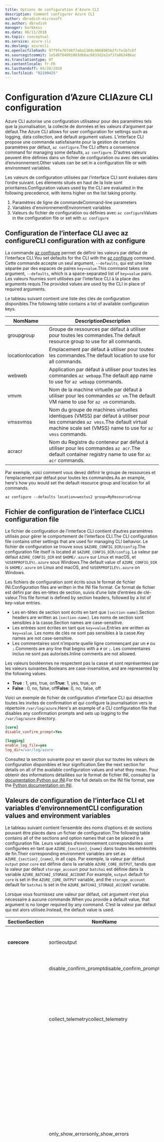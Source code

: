 ```yaml
---
title: Options de configuration d’Azure CLI
description: Comment configurer Azure CLI
author: dbradish-microsoft
ms.author: dbradish
manager: barbkess
ms.date: 06/11/2018
ms.topic: conceptual
ms.service: azure-cli
ms.devlang: azurecli
ms.openlocfilehash: 97f9fe767d8f7a6a1360c9068985b2fcfe1b7c6f
ms.sourcegitcommit: 1e5d8f04091803d68ac6833d2e2af37a863486ac
ms.translationtype: HT
ms.contentlocale: fr-FR
ms.lasthandoff: 04/28/2020
ms.locfileid: "82199425"
---
```

# <a name="azure-cli-configuration"></a><span data-ttu-id="57fd2-103">Configuration d’Azure CLI</span><span class="sxs-lookup"><span data-stu-id="57fd2-103">Azure CLI configuration</span></span>

<span data-ttu-id="57fd2-104">Azure CLI autorise une configuration utilisateur pour des paramètres tels que la journalisation, la collecte de données et les valeurs d’argument par défaut.</span><span class="sxs-lookup"><span data-stu-id="57fd2-104">The Azure CLI allows for user configuration for settings such as logging, data collection, and default argument values.</span></span>
<span data-ttu-id="57fd2-105">L’interface CLI propose une commande satisfaisante pour la gestion de certains paramètres par défaut, `az configure`.</span><span class="sxs-lookup"><span data-stu-id="57fd2-105">The CLI offers a convenience command for managing some defaults, `az configure`.</span></span> <span data-ttu-id="57fd2-106">D’autres valeurs peuvent être définies dans un fichier de configuration ou avec des variables d’environnement.</span><span class="sxs-lookup"><span data-stu-id="57fd2-106">Other values can be set in a configuration file or with environment variables.</span></span>

<span data-ttu-id="57fd2-107">Les valeurs de configuration utilisées par l’interface CLI sont évaluées dans l’ordre suivant. Les éléments situés en haut de la liste sont prioritaires.</span><span class="sxs-lookup"><span data-stu-id="57fd2-107">Configuration values used by the CLI are evaluated in the following precedence, with items higher on the list taking priority.</span></span>

1. <span data-ttu-id="57fd2-108">Paramètres de ligne de commande</span><span class="sxs-lookup"><span data-stu-id="57fd2-108">Command-line parameters</span></span>
2. <span data-ttu-id="57fd2-109">Variables d'environnement</span><span class="sxs-lookup"><span data-stu-id="57fd2-109">Environment variables</span></span>
3. <span data-ttu-id="57fd2-110">Valeurs du fichier de configuration ou définies avec `az configure`</span><span class="sxs-lookup"><span data-stu-id="57fd2-110">Values in the configuration file or set with `az configure`</span></span>

## <a name="cli-configuration-with-az-configure"></a><span data-ttu-id="57fd2-111">Configuration de l’interface CLI avec az configure</span><span class="sxs-lookup"><span data-stu-id="57fd2-111">CLI configuration with az configure</span></span>

<span data-ttu-id="57fd2-112">La commande [az configure](/cli/azure/reference-index#az-configure) permet de définir les valeurs par défaut de l’interface CLI.</span><span class="sxs-lookup"><span data-stu-id="57fd2-112">You set defaults for the CLI with the [az configure](/cli/azure/reference-index#az-configure) command.</span></span>
<span data-ttu-id="57fd2-113">Cette commande accepte un seul argument, `--defaults`, qui est une liste séparée par des espaces de paires `key=value`.</span><span class="sxs-lookup"><span data-stu-id="57fd2-113">This command takes one argument, `--defaults`, which is a space-separated list of `key=value` pairs.</span></span> <span data-ttu-id="57fd2-114">Les valeurs fournies sont utilisées par l’interface CLI à la place des arguments requis.</span><span class="sxs-lookup"><span data-stu-id="57fd2-114">The provided values are used by the CLI in place of required arguments.</span></span>

<span data-ttu-id="57fd2-115">Le tableau suivant contient une liste des clés de configuration disponibles.</span><span class="sxs-lookup"><span data-stu-id="57fd2-115">The following table contains a list of available configuration keys.</span></span>

| <span data-ttu-id="57fd2-116">Nom</span><span class="sxs-lookup"><span data-stu-id="57fd2-116">Name</span></span> | <span data-ttu-id="57fd2-117">Description</span><span class="sxs-lookup"><span data-stu-id="57fd2-117">Description</span></span> |
|------|-------------|
| <span data-ttu-id="57fd2-118">group</span><span class="sxs-lookup"><span data-stu-id="57fd2-118">group</span></span> | <span data-ttu-id="57fd2-119">Groupe de ressources par défaut à utiliser pour toutes les commandes.</span><span class="sxs-lookup"><span data-stu-id="57fd2-119">The default resource group to use for all commands.</span></span> |
| <span data-ttu-id="57fd2-120">location</span><span class="sxs-lookup"><span data-stu-id="57fd2-120">location</span></span> | <span data-ttu-id="57fd2-121">Emplacement par défaut à utiliser pour toutes les commandes.</span><span class="sxs-lookup"><span data-stu-id="57fd2-121">The default location to use for all commands.</span></span> |
| <span data-ttu-id="57fd2-122">web</span><span class="sxs-lookup"><span data-stu-id="57fd2-122">web</span></span> | <span data-ttu-id="57fd2-123">Application par défaut à utiliser pour toutes les commandes `az webapp`.</span><span class="sxs-lookup"><span data-stu-id="57fd2-123">The default app name to use for `az webapp` commands.</span></span> |
| <span data-ttu-id="57fd2-124">vm</span><span class="sxs-lookup"><span data-stu-id="57fd2-124">vm</span></span> | <span data-ttu-id="57fd2-125">Nom de la machine virtuelle par défaut à utiliser pour les commandes `az vm`.</span><span class="sxs-lookup"><span data-stu-id="57fd2-125">The default VM name to use for `az vm` commands.</span></span> |
| <span data-ttu-id="57fd2-126">vmss</span><span class="sxs-lookup"><span data-stu-id="57fd2-126">vmss</span></span> | <span data-ttu-id="57fd2-127">Nom du groupe de machines virtuelles identiques (VMSS) par défaut à utiliser pour les commandes `az vmss`.</span><span class="sxs-lookup"><span data-stu-id="57fd2-127">The default virtual machine scale set (VMSS) name to use for  `az vmss` commands.</span></span> |
| <span data-ttu-id="57fd2-128">acr</span><span class="sxs-lookup"><span data-stu-id="57fd2-128">acr</span></span> | <span data-ttu-id="57fd2-129">Nom du Registre du conteneur par défaut à utiliser pour les commandes `az acr`.</span><span class="sxs-lookup"><span data-stu-id="57fd2-129">The default container registry name to use for `az acr` commands.</span></span> |

<span data-ttu-id="57fd2-130">Par exemple, voici comment vous devez définir le groupe de ressources et l’emplacement par défaut pour toutes les commandes.</span><span class="sxs-lookup"><span data-stu-id="57fd2-130">As an example, here's how you would set the default resource group and location for all commands.</span></span>

```azurecli-interactive
az configure --defaults location=westus2 group=MyResourceGroup
```

## <a name="cli-configuration-file"></a><span data-ttu-id="57fd2-131">Fichier de configuration de l’interface CLI</span><span class="sxs-lookup"><span data-stu-id="57fd2-131">CLI configuration file</span></span>

<span data-ttu-id="57fd2-132">Le fichier de configuration de l’interface CLI contient d’autres paramètres utilisés pour gérer le comportement de l’interface CLI.</span><span class="sxs-lookup"><span data-stu-id="57fd2-132">The CLI configuration file contains other settings that are used for managing CLI behavior.</span></span> <span data-ttu-id="57fd2-133">Le fichier de configuration se trouve sous `$AZURE_CONFIG_DIR/config`.</span><span class="sxs-lookup"><span data-stu-id="57fd2-133">The configuration file itself is located at `$AZURE_CONFIG_DIR/config`.</span></span> <span data-ttu-id="57fd2-134">La valeur par défaut `AZURE_CONFIG_DIR` est `$HOME/.azure` sur Linux et macOS, et `%USERPROFILE%\.azure` sous Windows.</span><span class="sxs-lookup"><span data-stu-id="57fd2-134">The default value of `AZURE_CONFIG_DIR` is `$HOME/.azure` on Linux and macOS, and `%USERPROFILE%\.azure` on Windows.</span></span>

<span data-ttu-id="57fd2-135">Les fichiers de configuration sont écrits sous le format de fichier INI.</span><span class="sxs-lookup"><span data-stu-id="57fd2-135">Configuration files are written in the INI file format.</span></span> <span data-ttu-id="57fd2-136">Ce format de fichier est défini par des en-têtes de section, suivis d’une liste d’entrées de clé-valeur.</span><span class="sxs-lookup"><span data-stu-id="57fd2-136">This file format is defined by section headers, followed by a list of key-value entries.</span></span>

* <span data-ttu-id="57fd2-137">Les en-têtes de section sont écrits en tant que `[section-name]`.</span><span class="sxs-lookup"><span data-stu-id="57fd2-137">Section headers are written as `[section-name]`.</span></span> <span data-ttu-id="57fd2-138">Les noms de section sont sensibles à la casse.</span><span class="sxs-lookup"><span data-stu-id="57fd2-138">Section names are case-sensitive.</span></span>
* <span data-ttu-id="57fd2-139">Les entrées sont écrites en tant que `key=value`.</span><span class="sxs-lookup"><span data-stu-id="57fd2-139">Entries are written as `key=value`.</span></span> <span data-ttu-id="57fd2-140">Les noms de clés ne sont pas sensibles à la casse.</span><span class="sxs-lookup"><span data-stu-id="57fd2-140">Key names are not case-sensitive.</span></span>
* <span data-ttu-id="57fd2-141">Les commentaires sont n’importe quelle ligne commençant par un `#` ou `;`.</span><span class="sxs-lookup"><span data-stu-id="57fd2-141">Comments are any line that begins with a `#` or `;`.</span></span> <span data-ttu-id="57fd2-142">Les commentaires inclus ne sont pas autorisés.</span><span class="sxs-lookup"><span data-stu-id="57fd2-142">Inline comments are not allowed.</span></span>

<span data-ttu-id="57fd2-143">Les valeurs booléennes ne respectent pas la casse et sont représentées par les valeurs suivantes.</span><span class="sxs-lookup"><span data-stu-id="57fd2-143">Booleans are case-insensitive, and are represented by the following values.</span></span>

* <span data-ttu-id="57fd2-144">__True__ : 1, yes, true, on</span><span class="sxs-lookup"><span data-stu-id="57fd2-144">__True__: 1, yes, true, on</span></span>
* <span data-ttu-id="57fd2-145">__False__ : 0, no, false, off</span><span class="sxs-lookup"><span data-stu-id="57fd2-145">__False__: 0, no, false, off</span></span>

<span data-ttu-id="57fd2-146">Voici un exemple de fichier de configuration d’interface CLI qui désactive toutes les invites de confirmation et qui configure la journalisation vers le répertoire `/var/log/azure`.</span><span class="sxs-lookup"><span data-stu-id="57fd2-146">Here's an example of a CLI configuration file that disables any confirmation prompts and sets up logging to the `/var/log/azure` directory.</span></span>

```ini
[core]
disable_confirm_prompt=Yes

[logging]
enable_log_file=yes
log_dir=/var/log/azure
```

<span data-ttu-id="57fd2-147">Consultez la section suivante pour en savoir plus sur toutes les valeurs de configuration disponibles et leur signification.</span><span class="sxs-lookup"><span data-stu-id="57fd2-147">See the next section for details on all of the available configuration values and what they mean.</span></span> <span data-ttu-id="57fd2-148">Pour obtenir des informations détaillées sur le format de fichier INI, consultez la [documentation Python sur INI](https://docs.python.org/3/library/configparser.html#supported-ini-file-structure).</span><span class="sxs-lookup"><span data-stu-id="57fd2-148">For the full details on the INI file format, see the [Python documentation on INI](https://docs.python.org/3/library/configparser.html#supported-ini-file-structure).</span></span>

## <a name="cli-configuration-values-and-environment-variables"></a><span data-ttu-id="57fd2-149">Valeurs de configuration de l’interface CLI et variables d’environnement</span><span class="sxs-lookup"><span data-stu-id="57fd2-149">CLI configuration values and environment variables</span></span>

<span data-ttu-id="57fd2-150">Le tableau suivant contient l’ensemble des noms d’options et de sections pouvant être placés dans un fichier de configuration.</span><span class="sxs-lookup"><span data-stu-id="57fd2-150">The following table contains all of the sections and option names that can be placed in a configuration file.</span></span> <span data-ttu-id="57fd2-151">Leurs variables d’environnement correspondantes sont configurées en tant que `AZURE_{section}_{name}` dans toutes les extrémités de fin.</span><span class="sxs-lookup"><span data-stu-id="57fd2-151">Their corresponding environment variables are set as `AZURE_{section}_{name}`, in all caps.</span></span> <span data-ttu-id="57fd2-152">Par exemple, la valeur par défaut `output` pour `core` est définie dans la variable `AZURE_CORE_OUTPUT`, tandis que la valeur par défaut `storage_account` pour `batchai` est définie dans la variable `AZURE_BATCHAI_STORAGE_ACCOUNT`.</span><span class="sxs-lookup"><span data-stu-id="57fd2-152">For example, `output` default for `core` is set in the `AZURE_CORE_OUTPUT` variable, and the `storage_account` default for `batchai` is set in the `AZURE_BATCHAI_STORAGE_ACCOUNT` variable.</span></span>

<span data-ttu-id="57fd2-153">Lorsque vous fournissez une valeur par défaut, cet argument n’est plus nécessaire à aucune commande.</span><span class="sxs-lookup"><span data-stu-id="57fd2-153">When you provide a default value, that argument is no longer required by any command.</span></span> <span data-ttu-id="57fd2-154">C’est la valeur par défaut qui est alors utilisée.</span><span class="sxs-lookup"><span data-stu-id="57fd2-154">Instead, the default value is used.</span></span>

| <span data-ttu-id="57fd2-155">Section</span><span class="sxs-lookup"><span data-stu-id="57fd2-155">Section</span></span> | <span data-ttu-id="57fd2-156">Nom</span><span class="sxs-lookup"><span data-stu-id="57fd2-156">Name</span></span>      | <span data-ttu-id="57fd2-157">Type</span><span class="sxs-lookup"><span data-stu-id="57fd2-157">Type</span></span> | <span data-ttu-id="57fd2-158">Description</span><span class="sxs-lookup"><span data-stu-id="57fd2-158">Description</span></span>|
|---------|-----------|------|------------|
| <span data-ttu-id="57fd2-159">__core__</span><span class="sxs-lookup"><span data-stu-id="57fd2-159">__core__</span></span> | <span data-ttu-id="57fd2-160">sortie</span><span class="sxs-lookup"><span data-stu-id="57fd2-160">output</span></span> | <span data-ttu-id="57fd2-161">string</span><span class="sxs-lookup"><span data-stu-id="57fd2-161">string</span></span> | <span data-ttu-id="57fd2-162">Format de sortie par défaut.</span><span class="sxs-lookup"><span data-stu-id="57fd2-162">The default output format.</span></span> <span data-ttu-id="57fd2-163">Peut être `json`, `jsonc`, `tsv` ou `table`.</span><span class="sxs-lookup"><span data-stu-id="57fd2-163">Can be one of `json`, `jsonc`, `tsv`, or `table`.</span></span> |
| | <span data-ttu-id="57fd2-164">disable\_confirm\_prompt</span><span class="sxs-lookup"><span data-stu-id="57fd2-164">disable\_confirm\_prompt</span></span> | <span data-ttu-id="57fd2-165">boolean</span><span class="sxs-lookup"><span data-stu-id="57fd2-165">boolean</span></span> | <span data-ttu-id="57fd2-166">Active/Désactive les invites de confirmation.</span><span class="sxs-lookup"><span data-stu-id="57fd2-166">Turn confirmation prompts on/off.</span></span> |
| | <span data-ttu-id="57fd2-167">collect\_telemetry</span><span class="sxs-lookup"><span data-stu-id="57fd2-167">collect\_telemetry</span></span> | <span data-ttu-id="57fd2-168">boolean</span><span class="sxs-lookup"><span data-stu-id="57fd2-168">boolean</span></span> | <span data-ttu-id="57fd2-169">Autorise Microsoft à recueillir des données anonymes sur l’utilisation de l’interface CLI.</span><span class="sxs-lookup"><span data-stu-id="57fd2-169">Allow Microsoft to collect anonymous data on the usage of the CLI.</span></span> <span data-ttu-id="57fd2-170">Pour plus d’informations sur la confidentialité, consultez les [conditions d’utilisation d’Azure CLI](https://aka.ms/AzureCliLegal).</span><span class="sxs-lookup"><span data-stu-id="57fd2-170">For privacy information, see the [Azure CLI Terms of Use](https://aka.ms/AzureCliLegal).</span></span> |
| | <span data-ttu-id="57fd2-171">only\_show\_errors</span><span class="sxs-lookup"><span data-stu-id="57fd2-171">only\_show\_errors</span></span> | <span data-ttu-id="57fd2-172">boolean</span><span class="sxs-lookup"><span data-stu-id="57fd2-172">boolean</span></span> | <span data-ttu-id="57fd2-173">Montre uniquement les erreurs pendant l’appel de commande.</span><span class="sxs-lookup"><span data-stu-id="57fd2-173">Only show errors during command invocation.</span></span> <span data-ttu-id="57fd2-174">En d’autres termes, seules les erreurs sont écrites dans `stderr`.</span><span class="sxs-lookup"><span data-stu-id="57fd2-174">In other words, only errors will be written to `stderr`.</span></span> <span data-ttu-id="57fd2-175">Il supprime les avertissements des commandes en préversion, dépréciées et expérimentales.</span><span class="sxs-lookup"><span data-stu-id="57fd2-175">It suppresses warnings from preview, deprecated and experimental commands.</span></span> <span data-ttu-id="57fd2-176">Il est également disponible pour les commandes individuelles avec le paramètre `--only-show-errors`.</span><span class="sxs-lookup"><span data-stu-id="57fd2-176">It is also available for individual commands with the `--only-show-errors` parameter.</span></span> |
| | <span data-ttu-id="57fd2-177">no\_color</span><span class="sxs-lookup"><span data-stu-id="57fd2-177">no\_color</span></span> | <span data-ttu-id="57fd2-178">boolean</span><span class="sxs-lookup"><span data-stu-id="57fd2-178">boolean</span></span> | <span data-ttu-id="57fd2-179">Désactive la couleur.</span><span class="sxs-lookup"><span data-stu-id="57fd2-179">Disable color.</span></span> <span data-ttu-id="57fd2-180">Les messages de couleur d’origine ont le préfixe `DEBUG`, `INFO`, `WARNING` et `ERROR`.</span><span class="sxs-lookup"><span data-stu-id="57fd2-180">Originally colored messages will be prefixed with `DEBUG`, `INFO`, `WARNING` and `ERROR`.</span></span> <span data-ttu-id="57fd2-181">Cela contourne le problème d’une bibliothèque tierce où la couleur du terminal ne peut pas être restaurée après une redirection de `stdout`.</span><span class="sxs-lookup"><span data-stu-id="57fd2-181">This bypasses the issue of a third-party library where the terminal's color cannot revert back after a `stdout` redirection.</span></span> |
| <span data-ttu-id="57fd2-182">__logging__</span><span class="sxs-lookup"><span data-stu-id="57fd2-182">__logging__</span></span> | <span data-ttu-id="57fd2-183">enable\_log\_file</span><span class="sxs-lookup"><span data-stu-id="57fd2-183">enable\_log\_file</span></span> | <span data-ttu-id="57fd2-184">boolean</span><span class="sxs-lookup"><span data-stu-id="57fd2-184">boolean</span></span> | <span data-ttu-id="57fd2-185">Active/Désactive la journalisation.</span><span class="sxs-lookup"><span data-stu-id="57fd2-185">Turn logging on/off.</span></span> |
| | <span data-ttu-id="57fd2-186">log\_dir</span><span class="sxs-lookup"><span data-stu-id="57fd2-186">log\_dir</span></span> | <span data-ttu-id="57fd2-187">string</span><span class="sxs-lookup"><span data-stu-id="57fd2-187">string</span></span> | <span data-ttu-id="57fd2-188">Répertoire dans lequel écrire les journaux d’activité.</span><span class="sxs-lookup"><span data-stu-id="57fd2-188">The directory to write logs to.</span></span> <span data-ttu-id="57fd2-189">Par défaut, cette valeur est `${AZURE_CONFIG_DIR}/logs`.</span><span class="sxs-lookup"><span data-stu-id="57fd2-189">By default this value is `${AZURE_CONFIG_DIR}/logs`.</span></span> |
| <span data-ttu-id="57fd2-190">__storage__</span><span class="sxs-lookup"><span data-stu-id="57fd2-190">__storage__</span></span> | <span data-ttu-id="57fd2-191">connection\_string</span><span class="sxs-lookup"><span data-stu-id="57fd2-191">connection\_string</span></span> | <span data-ttu-id="57fd2-192">string</span><span class="sxs-lookup"><span data-stu-id="57fd2-192">string</span></span> | <span data-ttu-id="57fd2-193">Chaîne de connexion par défaut à utiliser pour les commandes `az storage`.</span><span class="sxs-lookup"><span data-stu-id="57fd2-193">The default connection string to use for `az storage` commands.</span></span> |
| | <span data-ttu-id="57fd2-194">account</span><span class="sxs-lookup"><span data-stu-id="57fd2-194">account</span></span> | <span data-ttu-id="57fd2-195">string</span><span class="sxs-lookup"><span data-stu-id="57fd2-195">string</span></span> | <span data-ttu-id="57fd2-196">Nom de compte par défaut à utiliser pour les commandes `az storage`.</span><span class="sxs-lookup"><span data-stu-id="57fd2-196">The default account name to use for `az storage` commands.</span></span> |
| | <span data-ttu-id="57fd2-197">key</span><span class="sxs-lookup"><span data-stu-id="57fd2-197">key</span></span> | <span data-ttu-id="57fd2-198">string</span><span class="sxs-lookup"><span data-stu-id="57fd2-198">string</span></span> | <span data-ttu-id="57fd2-199">Clé de compte par défaut à utiliser pour les commandes `az storage`.</span><span class="sxs-lookup"><span data-stu-id="57fd2-199">The default account key to use for `az storage` commands.</span></span> |
| | <span data-ttu-id="57fd2-200">sas\_token</span><span class="sxs-lookup"><span data-stu-id="57fd2-200">sas\_token</span></span> | <span data-ttu-id="57fd2-201">string</span><span class="sxs-lookup"><span data-stu-id="57fd2-201">string</span></span> | <span data-ttu-id="57fd2-202">Jeton SAS par défaut à utiliser pour les commandes `az storage`.</span><span class="sxs-lookup"><span data-stu-id="57fd2-202">The default SAS token to use for `az storage` commands.</span></span> |
| <span data-ttu-id="57fd2-203">__batchai__</span><span class="sxs-lookup"><span data-stu-id="57fd2-203">__batchai__</span></span> | <span data-ttu-id="57fd2-204">storage\_account</span><span class="sxs-lookup"><span data-stu-id="57fd2-204">storage\_account</span></span> | <span data-ttu-id="57fd2-205">string</span><span class="sxs-lookup"><span data-stu-id="57fd2-205">string</span></span> | <span data-ttu-id="57fd2-206">Compte de stockage par défaut à utiliser pour les commandes `az batchai`.</span><span class="sxs-lookup"><span data-stu-id="57fd2-206">The default storage account to use for `az batchai` commands.</span></span> |
| | <span data-ttu-id="57fd2-207">storage\_key</span><span class="sxs-lookup"><span data-stu-id="57fd2-207">storage\_key</span></span> | <span data-ttu-id="57fd2-208">string</span><span class="sxs-lookup"><span data-stu-id="57fd2-208">string</span></span> | <span data-ttu-id="57fd2-209">Clé de stockage par défaut à utiliser pour les commandes `az batchai`.</span><span class="sxs-lookup"><span data-stu-id="57fd2-209">The default storage key to use for `az batchai` commands.</span></span> |
| <span data-ttu-id="57fd2-210">__batch__</span><span class="sxs-lookup"><span data-stu-id="57fd2-210">__batch__</span></span> | <span data-ttu-id="57fd2-211">account</span><span class="sxs-lookup"><span data-stu-id="57fd2-211">account</span></span> | <span data-ttu-id="57fd2-212">string</span><span class="sxs-lookup"><span data-stu-id="57fd2-212">string</span></span> | <span data-ttu-id="57fd2-213">Nom de compte Azure Batch par défaut à utiliser pour les commandes `az batch`.</span><span class="sxs-lookup"><span data-stu-id="57fd2-213">The default Azure Batch account name to use for `az batch` commands.</span></span> |
| | <span data-ttu-id="57fd2-214">access\_key</span><span class="sxs-lookup"><span data-stu-id="57fd2-214">access\_key</span></span> | <span data-ttu-id="57fd2-215">string</span><span class="sxs-lookup"><span data-stu-id="57fd2-215">string</span></span> | <span data-ttu-id="57fd2-216">Clé d’accès par défaut à utiliser pour les commandes `az batch`.</span><span class="sxs-lookup"><span data-stu-id="57fd2-216">The default access key to use for `az batch` commands.</span></span> <span data-ttu-id="57fd2-217">Uniquement utilisée avec l’autorisation `aad`.</span><span class="sxs-lookup"><span data-stu-id="57fd2-217">Only used with `aad` authorization.</span></span> |
| | <span data-ttu-id="57fd2-218">endpoint</span><span class="sxs-lookup"><span data-stu-id="57fd2-218">endpoint</span></span> | <span data-ttu-id="57fd2-219">string</span><span class="sxs-lookup"><span data-stu-id="57fd2-219">string</span></span> | <span data-ttu-id="57fd2-220">Point de terminaison par défaut auquel se connecter pour les commandes `az batch`.</span><span class="sxs-lookup"><span data-stu-id="57fd2-220">The default endpoint to connect to for `az batch` commands.</span></span> |
| | <span data-ttu-id="57fd2-221">auth\_mode</span><span class="sxs-lookup"><span data-stu-id="57fd2-221">auth\_mode</span></span> | <span data-ttu-id="57fd2-222">string</span><span class="sxs-lookup"><span data-stu-id="57fd2-222">string</span></span> | <span data-ttu-id="57fd2-223">Mode d’autorisation à utiliser pour les commandes `az batch`.</span><span class="sxs-lookup"><span data-stu-id="57fd2-223">The authorization mode to use for `az batch` commands.</span></span> <span data-ttu-id="57fd2-224">Peut être `shared_key` ou `aad`.</span><span class="sxs-lookup"><span data-stu-id="57fd2-224">Can be `shared_key` or `aad`.</span></span> |
| <span data-ttu-id="57fd2-225">__cloud__</span><span class="sxs-lookup"><span data-stu-id="57fd2-225">__cloud__</span></span> | <span data-ttu-id="57fd2-226">name</span><span class="sxs-lookup"><span data-stu-id="57fd2-226">name</span></span> | <span data-ttu-id="57fd2-227">string</span><span class="sxs-lookup"><span data-stu-id="57fd2-227">string</span></span> | <span data-ttu-id="57fd2-228">Cloud par défaut pour toutes les commandes `az`.</span><span class="sxs-lookup"><span data-stu-id="57fd2-228">The default cloud for all `az` commands.</span></span>  <span data-ttu-id="57fd2-229">Les valeurs possibles sont `AzureCloud` (valeur par défaut), `AzureChinaCloud`, `AzureUSGovernment`, `AzureGermanCloud`.</span><span class="sxs-lookup"><span data-stu-id="57fd2-229">The possible values are  `AzureCloud` (default), `AzureChinaCloud`, `AzureUSGovernment`, `AzureGermanCloud`.</span></span> <span data-ttu-id="57fd2-230">Pour changer des clouds, vous pouvez utiliser la commande `az cloud set –name`.</span><span class="sxs-lookup"><span data-stu-id="57fd2-230">To change clouds, you can use the `az cloud set –name` command.</span></span>  <span data-ttu-id="57fd2-231">Pour obtenir un exemple, consultez [Gérer des clouds avec l’interface Azure CLI](manage-clouds-azure-cli.md).</span><span class="sxs-lookup"><span data-stu-id="57fd2-231">For an example, see [Manage Clouds with the Azure CLI](manage-clouds-azure-cli.md).</span></span> |

> [!NOTE]
> <span data-ttu-id="57fd2-232">Votre fichier de configuration peut contenir d’autres valeurs. Toutefois, celles-ci sont gérées directement par le biais de commandes de l’interface CLI, notamment `az configure`.</span><span class="sxs-lookup"><span data-stu-id="57fd2-232">You may see other values in your configuration file, but these are managed directly through CLI commands, including `az configure`.</span></span> <span data-ttu-id="57fd2-233">Les valeurs répertoriées dans le tableau ci-dessus sont les seules valeurs que vous devez modifier vous-même.</span><span class="sxs-lookup"><span data-stu-id="57fd2-233">The ones listed in the table above are the only values you should change yourself.</span></span>
